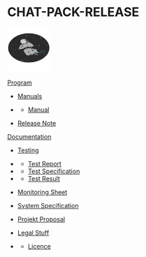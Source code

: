 # CHAT-PACK-RELEASE
<img src="logo.png" height="100" width="100">

[Program](Program)

- [Manuals](Program/Manuals)

- - [Manual](Program/Manuals/Manual.docx)

- [Release Note](Program/ReleaseNote.docx)

[Documentation](Documentation)

- [Testing](Testing)

- - [Test Report](Testing/TestReport.docx)

- - [Test Specification](Testing/TestSpecification.docx)

- - [Test Result](Testing/TestResult.xlsx)

- [Monitoring Sheet](Documentation/monitoring.xlsx)

- [System Specification](Documentation/SystemSpecification.pdf)

- [Projekt Proposal](Documentation/ProjectProposal.pdf)

- [Legal Stuff](Documentation/LegalStuff)

- - [Licence](Documentation/LegalStuff/Licence.docx)
